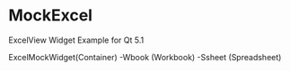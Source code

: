 MockExcel
=========

ExcelView Widget Example for Qt 5.1

ExcelMockWidget(Container)
-Wbook (Workbook)
-Ssheet (Spreadsheet)

